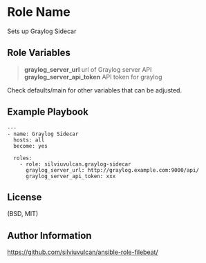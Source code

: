 Role Name
=========

Sets up Graylog Sidecar

Role Variables
--------------

> **graylog_server_url** url of Graylog server API  
> **graylog_server_api_token** API token for graylog

Check defaults/main for other variables that can be adjusted.

Example Playbook
----------------

    ---
    - name: Graylog Sidecar
      hosts: all
      become: yes
      
      roles:
        - role: silviuvulcan.graylog-sidecar
          graylog_server_url: http://graylog.example.com:9000/api/
          graylog_server_api_token: xxx

License
-------

(BSD, MIT)


Author Information
------------------

https://github.com/silviuvulcan/ansible-role-filebeat/
